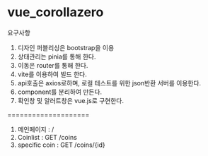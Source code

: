 # vue_corollazero

요구사항

1. 디자인 퍼블리싱은 bootstrap을 이용
2. 상태관리는 pinia를 통해 한다.
3. 이동은 router를 통해 한다.
4. vite를 이용하여 빌드 한다.
5. api호출은 axios로하며, 로컬 테스트를 위한 json반환 서버를 이용한다.
6. component를 분리하여 만든다.
7. 확인창 및 알러트창은 vue.js로 구현한다.







====================
1. 메인페이지 : /
2. Coinlist : GET /coins
3. specific coin : GET /coins/{id}
